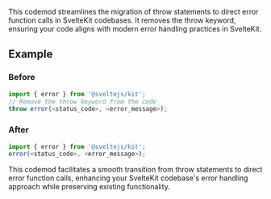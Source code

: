 This codemod streamlines the migration of throw statements to direct error function calls in SvelteKit codebases. 
It removes the throw keyword, ensuring your code aligns with modern error handling practices in SvelteKit.


## Example

### Before

```ts
import { error } from '@sveltejs/kit';
// Remove the throw keyword from the code
throw error(<status_code>, <error_message>);
```

### After

```ts
import { error } from '@sveltejs/kit';
error(<status_code>, <error_message>);
```
This codemod facilitates a smooth transition from throw statements to direct error function calls, enhancing your SvelteKit codebase's error handling approach while preserving existing functionality.